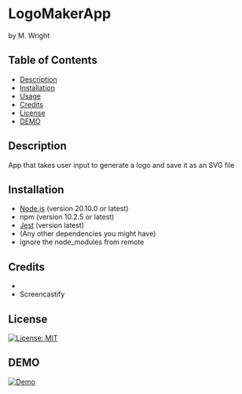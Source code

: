 # LogoMakerApp
by M. Wright 
 


 ## Table of Contents 
- [Description](#Description)
- [Installation](#Installation)
- [Usage](#Usage)
- [Credits](#Credits)
- [License](#License)
- [DEMO](#DEMO)
 
 

## Description 
App that takes user input to generate a logo and save it as an SVG file

## Installation
- [Node.js](https://nodejs.org/) (version 20.10.0 or latest)
- npm (version 10.2.5 or latest)
- [Jest](https://jestjs.io/) (version latest)
- (Any other dependencies you might have)
- ignore the node_modules from remote

## Credits
-
- Screencastify 

## License
[![License: MIT](https://img.shields.io/badge/License-MIT-yellow.svg)](https://opensource.org/licenses/MIT)


## DEMO
[![Demo](https://github.com/Mwrightvet/[inserthere].gif)](https://github.com/Mwrightvet/[inserthere].gif)


 
